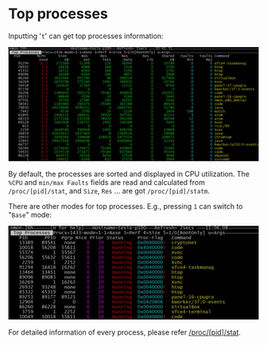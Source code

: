 # Top processes

Inputting '`t`' can get top processes information:  

![image](https://raw.githubusercontent.com/NanXiao/read-nmon-code-to-learn-analyzing-linux-performance/master/images/top_processes.jpg)

By default, the processes are sorted and displayed in CPU utilization. The `%CPU` and `min/max Faults` fields are read and calculated from `/proc/[pid]/stat`, and `Size`, `Res` ... are got `/proc/[pid]/statm`.  

There are other modes for top processes. E.g., pressing `1` can switch to "`Base`" mode:  

![image](https://raw.githubusercontent.com/NanXiao/read-nmon-code-to-learn-analyzing-linux-performance/master/images/top_processes_base.jpg) 

For detailed information of every process, please refer [/proc/[pid]/stat](http://man7.org/linux/man-pages/man5/proc.5.html).